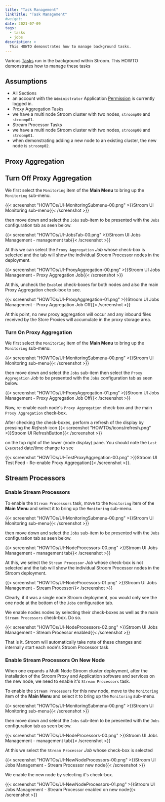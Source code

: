 ```yaml
---
title: "Task Management"
linkTitle: "Task Management"
#weight:
date: 2021-07-09
tags:
  - tasks
  - jobs
description: >
  This HOWTO demonstrates how to manage background tasks.
---
```


Various
[Tasks](../../user-guide/jobs.md "Stroom Jobs")
run in the background within Stroom. This HOWTO demonstrates how to manage these tasks

## Assumptions
- All Sections
 - an account with the `Administrator` Application [Permission](../../user-guide/roles.md "Stroom Application Permissions") is currently logged in.
- Proxy Aggregation Tasks
 - we have a multi node Stroom cluster with two nodes, `stroomp00` and `stroomp01`.
- Stream Processor Tasks
 - we have a multi node Stroom cluster with two nodes, `stroomp00` and `stroomp01`.
 - when demonstrating adding a new node to an existing cluster, the new node is `stroomp02`.

## Proxy Aggregation
## Turn Off Proxy Aggregation
We first select the `Monitoring` item of the __Main Menu__ to bring up the `Monitoring` sub-menu.

{{< screenshot "HOWTOs/UI-MonitoringSubmenu-00.png" >}}Stroom UI Monitoring sub-menu{{< /screenshot >}}

then move down and select the `Jobs` sub-item to be presented with the `Jobs` configuration tab as seen below.

{{< screenshot "HOWTOs/UI-JobsTab-00.png" >}}Stroom UI Jobs Management - management tab{{< /screenshot >}}

At this we can select the `Proxy Aggregation` _Job_ whose check-box is selected and the tab will show the individual Stroom Processor nodes
in the deployment.

{{< screenshot "HOWTOs/UI-ProxyAggregation-00.png" >}}Stroom UI Jobs Management - Proxy Aggregation Job{{< /screenshot >}}

At this, uncheck the `Enabled` check-boxes for both nodes and also the main Proxy Aggregation check-box to see.

{{< screenshot "HOWTOs/UI-ProxyAggregation-01.png" >}}Stroom UI Jobs Management - Proxy Aggregation Job Off{{< /screenshot >}}

At this point, no new proxy aggregation will occur and any inbound files received by the Store Proxies will accumulate in the proxy storage area.

### Turn On Proxy Aggregation
We first select the `Monitoring` item of the __Main Menu__ to bring up the `Monitoring` sub-menu.

{{< screenshot "HOWTOs/UI-MonitoringSubmenu-00.png" >}}Stroom UI Monitoring sub-menu{{< /screenshot >}}

then move down and select the `Jobs` sub-item then select the `Proxy Aggregation` _Job_ to be presented with the `Jobs` configuration tab as seen below.

{{< screenshot "HOWTOs/UI-ProxyAggregation-01.png" >}}Stroom UI Jobs Management - Proxy Aggregation Job Off{{< /screenshot >}}

Now, re-enable each node's `Proxy Aggregation` check-box and the main `Proxy Aggregation` check-box.

After checking the check-boxes, perform a refresh of the display by pressing
the _Refresh_ icon {{< screenshot "HOWTOs/icons/refresh.png" >}}Stroom UI RefreshButton{{< /screenshot >}}

on the top right of the lower (node display) pane. You should note the `Last Executed` date/time change to see

{{< screenshot "HOWTOs/UI-TestProxyAggregation-00.png" >}}Stroom UI Test Feed - Re-enable Proxy Aggregation{{< /screenshot >}}.


## Stream Processors
### Enable Stream Processors
To enable the `Stream Processors` task, move to the `Monitoring` item of the __Main Menu__ and select it to bring up the `Monitoring` sub-menu.

{{< screenshot "HOWTOs/UI-MonitoringSubmenu-00.png" >}}Stroom UI Monitoring sub-menu{{< /screenshot >}}

then move down and select the `Jobs` sub-item to be presented with the `Jobs` configuration tab as seen below.

{{< screenshot "HOWTOs/UI-NodeProcessors-00.png" >}}Stroom UI Jobs Management - management tab{{< /screenshot >}}

At this, we select the `Stream Processor` _Job_ whose check-box is not selected and the tab will show the individual Stroom Processor
nodes in the Stroom deployment.

{{< screenshot "HOWTOs/UI-NodeProcessors-01.png" >}}Stroom UI Jobs Management - Stream Processor{{< /screenshot >}}

Clearly, if it was a single node Stroom deployment, you would only see the one node at the bottom of the `Jobs` configuration tab.

We enable nodes nodes by selecting their check-boxes as well as the main `Stream Processors` check-box. Do so.

{{< screenshot "HOWTOs/UI-NodeProcessors-02.png" >}}Stroom UI Jobs Management - Stream Processor enabled{{< /screenshot >}}

That is it. Stroom will automatically take note of these changes and internally start each node's Stroom Processor task.

### Enable Stream Processors On New Node

When one expands a Multi Node Stroom cluster deployment, after the installation of the Stroom Proxy and Application software and
services on the new node, we need to enable it's `Stream Processors` task.

To enable the `Stream Processors` for this new node, move to the `Monitoring` item of the __Main Menu__ and select it to bring up the `Monitoring` sub-menu.

{{< screenshot "HOWTOs/UI-MonitoringSubmenu-00.png" >}}Stroom UI Monitoring sub-menu{{< /screenshot >}}

then move down and select the `Jobs` sub-item to be presented with the `Jobs` configuration tab as seen below.

{{< screenshot "HOWTOs/UI-NodeProcessors-00.png" >}}Stroom UI Jobs Management - management tab{{< /screenshot >}}

At this we select the `Stream Processor` _Job_ whose check-box is selected

{{< screenshot "HOWTOs/UI-NewNodeProcessors-00.png" >}}Stroom UI Jobs Management - Stream Processor new node{{< /screenshot >}}

We enable the new node by selecting it's check-box.

{{< screenshot "HOWTOs/UI-NewNodeProcessors-01.png" >}}Stroom UI Jobs Management - Stream Processor enabled on new node{{< /screenshot >}}

